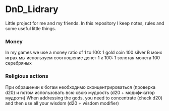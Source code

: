 # DnD_Lidrary

Little project for me and my friends.
In this repository I keep notes, rules and some useful little things.


### Money
In my games we use a money ratio of 1 to 100: 1 gold coin 100 silver
В моих играх мы используем соотношение денег 1 к 100: 1 золотая монета 100 серебряных

### Religious actions

При обращении к богам необходимо сконцентрироваться (проверка d20) и потом использовать всю свою мудрость (d20 + модификатор мудроти)
When addressing the gods, you need to concentrate (check d20) and then use all your wisdom (d20 + wisdom modifier)
